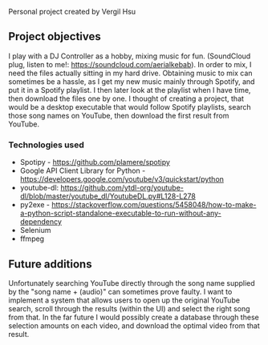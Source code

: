 Personal project created by Vergil Hsu

## Project objectives
I play with a DJ Controller as a hobby, mixing music for fun. (SoundCloud plug, listen to me!: https://soundcloud.com/aerialkebab). In order to mix, I need the files actually sitting in my hard drive. Obtaining music to mix can sometimes be a hassle, as I get my new music mainly through Spotify, and put it in a Spotify playlist. I then later look at the playlist when I have time, then download the files one by one. I thought of creating a project, that would be a desktop executable that would follow Spotify playlists, search those song names on YouTube, then download the first result from YouTube.

### Technologies used
* Spotipy - https://github.com/plamere/spotipy
* Google API Client Library for Python - https://developers.google.com/youtube/v3/quickstart/python
* youtube-dl: https://github.com/ytdl-org/youtube-dl/blob/master/youtube_dl/YoutubeDL.py#L128-L278
* py2exe - https://stackoverflow.com/questions/5458048/how-to-make-a-python-script-standalone-executable-to-run-without-any-dependency
* Selenium
* ffmpeg


## Future additions
Unfortunately searching YouTube directly through the song name supplied by the "song name + (audio)" can sometimes prove faulty. I want to implement a system that allows users to open up the original YouTube search, scroll through the results (within the UI) and select the right song from that. In the far future I would possibly create a database through these selection amounts on each video, and download the optimal video from that result.
